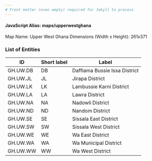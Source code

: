 ```yaml
---
# Front matter (even empty) required for Jekyll to process
---
```


#### JavaScript Alias: maps/upperwestghana

Map Name: Upper West Ghana
Dimensions (Width x Height): 261x371

### List of Entities

| ID       | Short label | Label                         |
| -------- | ----------- | ----------------------------- |
| GH.UW.DB | DB          | Daffiama Bussie Issa District |
| GH.UW.JL | JL          | Jirapa District               |
| GH.UW.LK | LK          | Lambussie Karni District      |
| GH.UW.LA | LA          | Lawra District                |
| GH.UW.NA | NA          | Nadowli District              |
| GH.UW.ND | ND          | Nandom District               |
| GH.UW.SE | SE          | Sissala East District         |
| GH.UW.SW | SW          | Sissala West District         |
| GH.UW.WE | WE          | Wa East District              |
| GH.UW.WA | WA          | Wa Municipal District         |
| GH.UW.WW | WW          | Wa West District              |
